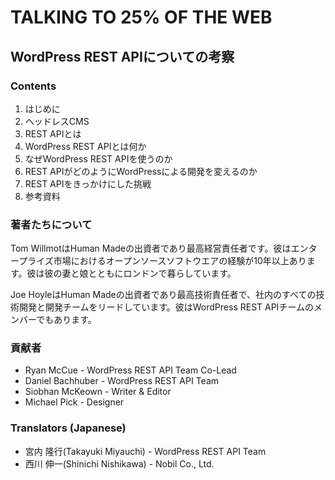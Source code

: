 # TALKING TO 25% OF THE WEB
## WordPress REST APIについての考察

### Contents
1. はじめに
2. ヘッドレスCMS
3. REST APIとは
4. WordPress REST APIとは何か
5. なぜWordPress REST APIを使うのか
6. REST APIがどのようにWordPressによる開発を変えるのか
7. REST APIをきっかけにした挑戦
8. 参考資料

### 著者たちについて

Tom WillmotはHuman Madeの出資者であり最高経営責任者です。彼はエンタープライズ市場におけるオープンソースソフトウエアの経験が10年以上あります。彼は彼の妻と娘とともにロンドンで暮らしています。

Joe HoyleはHuman Madeの出資者であり最高技術責任者で、社内のすべての技術開発と開発チームをリードしています。彼はWordPress REST APIチームのメンバーでもあります。

### 貢献者

- Ryan McCue - WordPress REST API Team Co-Lead
- Daniel Bachhuber - WordPress REST API Team
- Siobhan McKeown - Writer & Editor
- Michael Pick - Designer

### Translators (Japanese)

- 宮内 隆行(Takayuki Miyauchi) - WordPress REST API Team
- 西川 伸一(Shinichi Nishikawa) - Nobil Co., Ltd.
